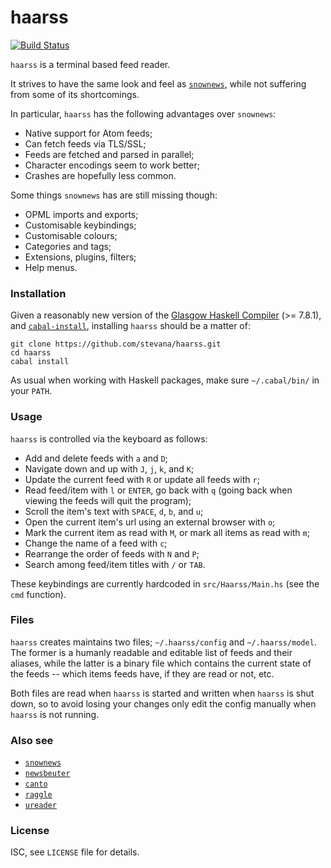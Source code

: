 # haarss

[![Build Status](https://travis-ci.org/stevana/haarss.svg?branch=master)](https://travis-ci.org/stevana/haarss)

`haarss` is a terminal based feed reader.

It strives to have the same look and feel as
[`snownews`](https://kiza.eu/software/snownews/), while not suffering
from some of its shortcomings.

In particular, `haarss` has the following advantages over `snownews`:

  * Native support for Atom feeds;
  * Can fetch feeds via TLS/SSL;
  * Feeds are fetched and parsed in parallel;
  * Character encodings seem to work better;
  * Crashes are hopefully less common.

Some things `snownews` has are still missing though:

  * OPML imports and exports;
  * Customisable keybindings;
  * Customisable colours;
  * Categories and tags;
  * Extensions, plugins, filters;
  * Help menus.

### Installation

Given a reasonably new version of the [Glasgow Haskell
Compiler](https://www.haskell.org/ghc/) (>= 7.8.1), and
[`cabal-install`](http://hackage.haskell.org/package/cabal-install),
installing `haarss` should be a matter of:

```
git clone https://github.com/stevana/haarss.git
cd haarss
cabal install
```

As usual when working with Haskell packages, make sure `~/.cabal/bin/`
in your `PATH`.

### Usage

`haarss` is controlled via the keyboard as follows:

  * Add and delete feeds with `a` and `D`;
  * Navigate down and up with `J`, `j`, `k`, and `K`;
  * Update the current feed with `R` or update all feeds with `r`;
  * Read feed/item with `l` or `ENTER`, go back with `q` (going back
    when viewing the feeds will quit the program);
  * Scroll the item's text with `SPACE`, `d`, `b`, and `u`;
  * Open the current item's url using an external browser with `o`;
  * Mark the current item as read with `M`, or mark all items as read
    with `m`;
  * Change the name of a feed with `c`;
  * Rearrange the order of feeds with `N` and `P`;
  * Search among feed/item titles with `/` or `TAB`.

These keybindings are currently hardcoded in `src/Haarss/Main.hs` (see
the `cmd` function).

### Files

`haarss` creates maintains two files; `~/.haarss/config` and
`~/.haarss/model`. The former is a humanly readable and editable list of
feeds and their aliases, while the latter is a binary file which
contains the current state of the feeds -- which items feeds have, if
they are read or not, etc.

Both files are read when `haarss` is started and written when `haarss`
is shut down, so to avoid losing your changes only edit the config
manually when `haarss` is not running.

### Also see

  * [`snownews`](https://kiza.eu/software/snownews/)
  * [`newsbeuter`](http://www.newsbeuter.org/)
  * [`canto`](http://codezen.org/canto-ng/)
  * [`raggle`](http://raggle.org/)
  * [`ureader`](http://hackage.haskell.org/package/ureader)

### License

ISC, see `LICENSE` file for details.

